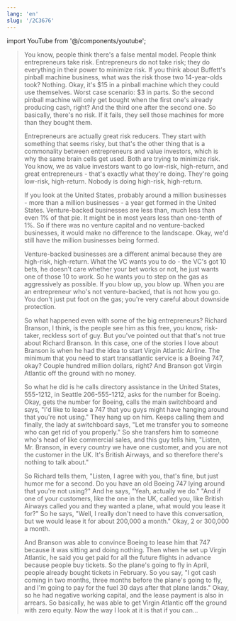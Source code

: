 ```yaml
---
lang: 'en'
slug: '/2C3676'
---
```


import YouTube from '@/components/youtube';

<YouTube id="XikIr0kedY8"/>

> You know, people think there's a false mental model. People think entrepreneurs take risk. Entrepreneurs do not take risk; they do everything in their power to minimize risk. If you think about Buffett's pinball machine business, what was the risk those two 14-year-olds took? Nothing. Okay, it's $15 in a pinball machine which they could use themselves. Worst case scenario: $3 in parts. So the second pinball machine will only get bought when the first one's already producing cash, right? And the third one after the second one. So basically, there's no risk. If it fails, they sell those machines for more than they bought them.
>
> Entrepreneurs are actually great risk reducers. They start with something that seems risky, but that's the other thing that is a commonality between entrepreneurs and value investors, which is why the same brain cells get used. Both are trying to minimize risk. You know, we as value investors want to go low-risk, high-return, and great entrepreneurs - that's exactly what they're doing. They're going low-risk, high-return. Nobody is doing high-risk, high-return.
>
> If you look at the United States, probably around a million businesses - more than a million businesses - a year get formed in the United States. Venture-backed businesses are less than, much less than even 1% of that pie. It might be in most years less than one-tenth of 1%. So if there was no venture capital and no venture-backed businesses, it would make no difference to the landscape. Okay, we'd still have the million businesses being formed.
>
> Venture-backed businesses are a different animal because they are high-risk, high-return. What the VC wants you to do - the VC's got 10 bets, he doesn't care whether your bet works or not, he just wants one of those 10 to work. So he wants you to step on the gas as aggressively as possible. If you blow up, you blow up. When you are an entrepreneur who's not venture-backed, that is not how you go. You don't just put foot on the gas; you're very careful about downside protection.
>
> So what happened even with some of the big entrepreneurs? Richard Branson, I think, is the people see him as this free, you know, risk-taker, reckless sort of guy. But you've pointed out that that's not true about Richard Branson. In this case, one of the stories I love about Branson is when he had the idea to start Virgin Atlantic Airline. The minimum that you need to start transatlantic service is a Boeing 747, okay? Couple hundred million dollars, right? And Branson got Virgin Atlantic off the ground with no money.
>
> So what he did is he calls directory assistance in the United States, 555-1212, in Seattle 206-555-1212, asks for the number for Boeing. Okay, gets the number for Boeing, calls the main switchboard and says, "I'd like to lease a 747 that you guys might have hanging around that you're not using." They hang up on him. Keeps calling them and finally, the lady at switchboard says, "Let me transfer you to someone who can get rid of you properly." So she transfers him to someone who's head of like commercial sales, and this guy tells him, "Listen, Mr. Branson, in every country we have one customer, and you are not the customer in the UK. It's British Airways, and so therefore there's nothing to talk about."
>
> So Richard tells them, "Listen, I agree with you, that's fine, but just humor me for a second. Do you have an old Boeing 747 lying around that you're not using?" And he says, "Yeah, actually we do." "And if one of your customers, like the one in the UK, called you, like British Airways called you and they wanted a plane, what would you lease it for?" So he says, "Well, I really don't need to have this conversation, but we would lease it for about 200,000 a month." Okay, 2 or 300,000 a month.
>
> And Branson was able to convince Boeing to lease him that 747 because it was sitting and doing nothing. Then when he set up Virgin Atlantic, he said you get paid for all the future flights in advance because people buy tickets. So the plane's going to fly in April, people already bought tickets in February. So you say, "I got cash coming in two months, three months before the plane's going to fly, and I'm going to pay for the fuel 30 days after that plane lands." Okay, so he had negative working capital, and the lease payment is also in arrears. So basically, he was able to get Virgin Atlantic off the ground with zero equity. Now the way I look at it is that if you can...

